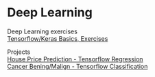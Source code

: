 # Deep Learning
Deep Learning exercises  
[Tensorflow/Keras Basics, Exercises](https://github.com/smeteo/Data_Science_and_Machine_Learning/tree/master/6.%20Deep%20Learning/Tensorflow_Keras_Basics)   

Projects  
[House Price Prediction - Tensorflow Regression](https://github.com/smeteo/Data_Science_and_Machine_Learning/tree/master/6.%20Deep%20Learning/DL_Reg_House_Price)   
[Cancer Bening/Malign - Tensorflow Classification](https://github.com/smeteo/Data_Science_and_Machine_Learning/tree/master/6.%20Deep%20Learning/DL_Class_Cancer)


